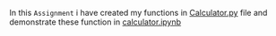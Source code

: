 In this `Assignment` i have created my functions in [Calculator.py](https://github.com/lit226/Assignment_/blob/main/Calculator.py) file and 
demonstrate these function in [calculator.ipynb](https://github.com/lit226/Assignment_/blob/main/calculator.ipynb) 
